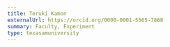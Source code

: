 ```yaml
---
title: Teruki Kamon
externalUrl: https://orcid.org/0000-0001-5565-7868
summary: Faculty, Experiment
type: texasamuniversity
---
```

